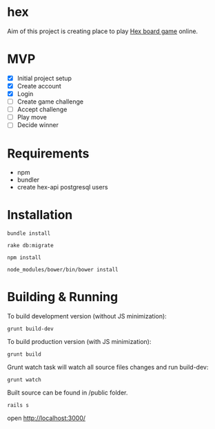 hex
===

Aim of this project is creating place to play [Hex board game](http://en.wikipedia.org/wiki/Hex_(board_game)) online.

# MVP

- [x] Initial project setup
- [x] Create account
- [x] Login
- [ ] Create game challenge
- [ ] Accept challenge
- [ ] Play move
- [ ] Decide winner

# Requirements

- npm
- bundler
- create hex-api postgresql users

# Installation

```
bundle install

rake db:migrate

npm install

node_modules/bower/bin/bower install
```

# Building & Running

To build development version (without JS minimization):

```
grunt build-dev
```

To build production version (with JS minimization):

```
grunt build
```

Grunt watch task will watch all source files changes and run build-dev:

```
grunt watch
```

Built source can be found in /public folder.

```
rails s
```

open [http://localhost:3000/](http://localhost:3000/)
